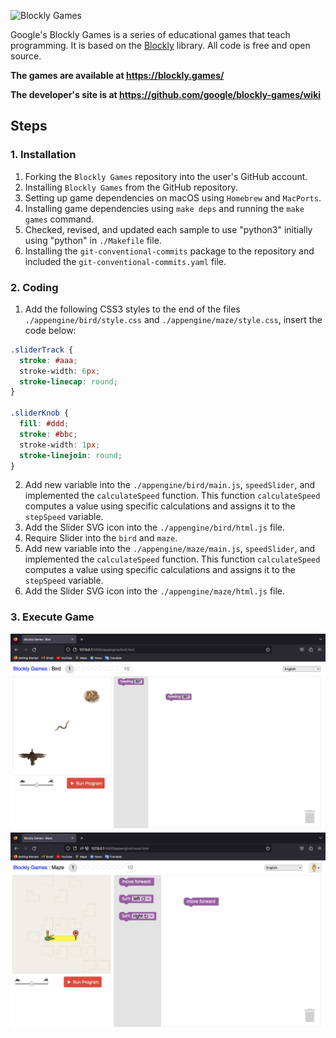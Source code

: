 ![Blockly Games](https://raw.githubusercontent.com/wiki/google/blockly-games/title.png)

Google's Blockly Games is a series of educational games that teach programming.
It is based on the [Blockly](https://developers.google.com/blockly/) library.
All code is free and open source.

**The games are available at https://blockly.games/**

**The developer's site is at https://github.com/google/blockly-games/wiki**

## Steps

### 1. Installation
1. Forking the `Blockly Games` repository into the user's GitHub account.
2. Installing `Blockly Games` from the GitHub repository.
3. Setting up game dependencies on macOS using `Homebrew` and `MacPorts`.
4. Installing game dependencies using `make deps` and running the `make games` command.
5. Checked, revised, and updated each sample to use "python3" initially using "python" in `./Makefile` file.
6. Installing the `git-conventional-commits` package to the repository and included the `git-conventional-commits.yaml` file.

### 2. Coding
1. Add the following CSS3 styles to the end of the files `./appengine/bird/style.css` and `./appengine/maze/style.css`, insert the code below:

```css
.sliderTrack {
  stroke: #aaa;
  stroke-width: 6px;
  stroke-linecap: round;
}

.sliderKnob {
  fill: #ddd;
  stroke: #bbc;
  stroke-width: 1px;
  stroke-linejoin: round;
}
```
2. Add new variable into the `./appengine/bird/main.js`, `speedSlider`, and implemented the `calculateSpeed` function. This function `calculateSpeed` computes a value using specific calculations and assigns it to the `stepSpeed` variable.
3. Add the Slider SVG icon into the `./appengine/bird/html.js` file.
4. Require Slider into the `bird` and `maze`.
5. Add new variable into the `./appengine/maze/main.js`, `speedSlider`, and implemented the `calculateSpeed` function. This function `calculateSpeed` computes a value using specific calculations and assigns it to the `stepSpeed` variable.
6. Add the Slider SVG icon into the `./appengine/maze/html.js` file.

### 3. Execute Game
![bird game](screenshots/bird.png)
![bird game](screenshots/maze.png)